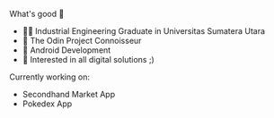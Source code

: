 What's good 🤙

- 🧑‍🎓 Industrial Engineering Graduate in Universitas Sumatera Utara
- 🥐 The Odin Project Connoisseur
- 🤖 Android Development
- 🐍 Interested in all digital solutions ;)

Currently working on:
- Secondhand Market App
- Pokedex App
<!--
**nabawiarifin/nabawiarifin** is a ✨ _special_ ✨ repository because its `README.md` (this file) appears on your GitHub profile.

Here are some ideas to get you started:

- 🔭 I’m currently working on ...
- 🌱 I’m currently learning ...
- 👯 I’m looking to collaborate on ...
- 🤔 I’m looking for help with ...
- 💬 Ask me about ...
- 📫 How to reach me: ...
- 😄 Pronouns: ...
- ⚡ Fun fact: ...
-->
